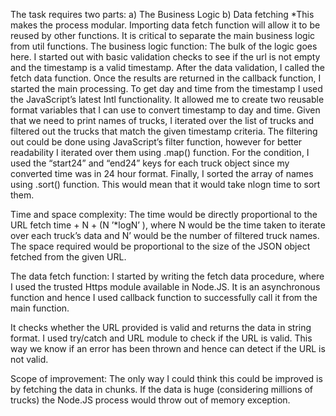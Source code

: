 The task requires two parts:
a) The Business Logic
b) Data fetching
*This makes the process modular. Importing data fetch function will allow it to be reused by
other functions. It is critical to separate the main business logic from util functions.
The business logic function:
The bulk of the logic goes here. I started out with basic validation checks to see if the url is not
empty and the timestamp is a valid timestamp.
After the data validation, I called the fetch data function. Once the results are returned in the
callback function, I started the main processing.
To get day and time from the timestamp I used the JavaScript’s latest Intl functionality. It allowed
me to create two reusable format variables that I can use to convert timestamp to day and time.
Given that we need to print names of trucks, I iterated over the list of trucks and filtered out the
trucks that match the given timestamp criteria. The filtering out could be done using JavaScript’s
filter function, however for better readability I iterated over them using .map() function.
For the condition, I used the “start24” and “end24” keys for each truck object since my converted
time was in 24 hour format.
Finally, I sorted the array of names using .sort() function. This would mean that it would take
nlogn time to sort them.

Time and space complexity:
The time would be directly proportional to the URL fetch time + N + (N
’*logN’
), where N would
be the time taken to iterate over each truck’s data and N’ would be the number of filtered truck
names.
The space required would be proportional to the size of the JSON object fetched from the given
URL.

The data fetch function:
I started by writing the fetch data procedure, where I used the trusted Https module available in
Node.JS. It is an asynchronous function and hence I used callback function to successfully call it
from the main function.

It checks whether the URL provided is valid and returns the data in string format.
I used try/catch and URL module to check if the URL is valid. This way we know if an error has
been thrown and hence can detect if the URL is not valid.

Scope of improvement:
The only way I could think this could be improved is by fetching the data in chunks. If the data is
huge (considering millions of trucks) the Node.JS process would throw out of memory exception.